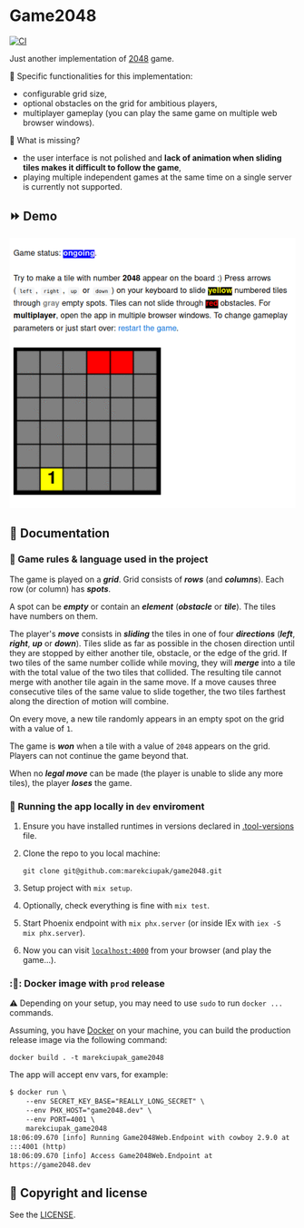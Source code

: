 # Game2048

[![CI](https://github.com/marekciupak/game2048/actions/workflows/ci.yml/badge.svg)](https://github.com/marekciupak/game2048/actions/workflows/ci.yml)

Just another implementation of [2048](https://en.wikipedia.org/wiki/2048_(video_game)) game.

:tada: Specific functionalities for this implementation:

- configurable grid size,
- optional obstacles on the grid for ambitious players,
- multiplayer gameplay (you can play the same game on multiple web browser windows).

:construction: What is missing?
- the user interface is not polished and **lack of animation when sliding tiles makes it difficult to follow the game**,
- playing multiple independent games at the same time on a single server is currently not supported.

## :fast_forward: Demo

<kbd>![Sample game](docs/sample_game.gif)</kbd>

## :orange_book: Documentation

### :speech_balloon: Game rules & language used in the project

The game is played on a ***grid***.
Grid consists of ***rows*** (and ***columns***).
Each row (or column) has ***spots***.

A spot can be ***empty*** or contain an ***element*** (***obstacle*** or ***tile***).
The tiles have numbers on them.

The player's ***move*** consists in ***sliding*** the tiles in one of four ***directions*** (***left***, ***right***,
***up*** or ***down***).
Tiles slide as far as possible in the chosen direction until they are stopped by either another tile, obstacle, or the
edge of the grid.
If two tiles of the same number collide while moving, they will ***merge*** into a tile with the total value of the two
tiles that collided. The resulting tile cannot merge with another tile again in the same move.
If a move causes three consecutive tiles of the same value to slide together, the two tiles farthest along the
direction of motion will combine.

On every move, a new tile randomly appears in an empty spot on the grid with a value of `1`.

The game is ***won*** when a tile with a value of `2048` appears on the grid.
Players can not continue the game beyond that.

When no ***legal move*** can be made (the player is unable to slide any more tiles), the player ***loses*** the game.

### :rocket: Running the app locally in `dev` enviroment

1. Ensure you have installed runtimes in versions declared in [.tool-versions](.tool-versions) file.

2. Clone the repo to you local machine:

    ```shell
    git clone git@github.com:marekciupak/game2048.git
    ```

2. Setup project with `mix setup`.

3. Optionally, check everything is fine with `mix test`.

4. Start Phoenix endpoint with `mix phx.server` (or inside IEx with `iex -S mix phx.server`).

5. Now you can visit [`localhost:4000`](http://localhost:4000) from your browser (and play the game...).

### ::ship:: Docker image with `prod` release

:warning: Depending on your setup, you may need to use `sudo` to run `docker ...` commands.

Assuming, you have [Docker](https://www.docker.com/get-started/) on your machine, you can build the production release
image via the following command:

```shell
docker build . -t marekciupak_game2048
```

The app will accept env vars, for example:

```shell
$ docker run \
    --env SECRET_KEY_BASE="REALLY_LONG_SECRET" \
    --env PHX_HOST="game2048.dev" \
    --env PORT=4001 \
    marekciupak_game2048
18:06:09.670 [info] Running Game2048Web.Endpoint with cowboy 2.9.0 at :::4001 (http)
18:06:09.670 [info] Access Game2048Web.Endpoint at https://game2048.dev
```

## :scroll: Copyright and license

See the [LICENSE](LICENSE).
